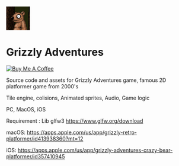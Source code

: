 ![Grizzly](logo.png)
# Grizzly Adventures

<a href="https://www.buymeacoffee.com/jmapp" target="_blank"><img src="https://cdn.buymeacoffee.com/buttons/default-orange.png" alt="Buy Me A Coffee" height="41" width="174"></a>

Source code and assets for Grizzly Adventures game, famous 2D platformer game from 2000's

Tile engine, colisions, Animated sprites, Audio, Game logic


PC, MacOS, iOS

Requirement : Lib glfw3 https://www.glfw.org/download


macOS: https://apps.apple.com/us/app/grizzly-retro-platformer/id413938360?mt=12

iOS: https://apps.apple.com/us/app/grizzly-adventures-crazy-bear-platformer/id357410945


